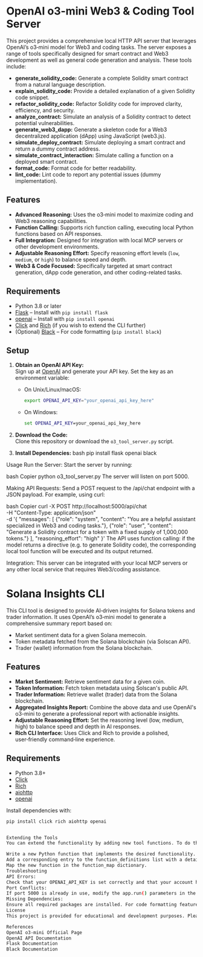 # OpenAI o3-mini Web3 & Coding Tool Server

This project provides a comprehensive local HTTP API server that leverages OpenAI’s o3‑mini model for Web3 and coding tasks. The server exposes a range of tools specifically designed for smart contract and Web3 development as well as general code generation and analysis. These tools include:

- **generate_solidity_code:** Generate a complete Solidity smart contract from a natural language description.
- **explain_solidity_code:** Provide a detailed explanation of a given Solidity code snippet.
- **refactor_solidity_code:** Refactor Solidity code for improved clarity, efficiency, and security.
- **analyze_contract:** Simulate an analysis of a Solidity contract to detect potential vulnerabilities.
- **generate_web3_dapp:** Generate a skeleton code for a Web3 decentralized application (dApp) using JavaScript (web3.js).
- **simulate_deploy_contract:** Simulate deploying a smart contract and return a dummy contract address.
- **simulate_contract_interaction:** Simulate calling a function on a deployed smart contract.
- **format_code:** Format code for better readability.
- **lint_code:** Lint code to report any potential issues (dummy implementation).

## Features

- **Advanced Reasoning:** Uses the o3‑mini model to maximize coding and Web3 reasoning capabilities.
- **Function Calling:** Supports rich function calling, executing local Python functions based on API responses.
- **Full Integration:** Designed for integration with local MCP servers or other development environments.
- **Adjustable Reasoning Effort:** Specify reasoning effort levels (`low`, `medium`, or `high`) to balance speed and depth.
- **Web3 & Code Focused:** Specifically targeted at smart contract generation, dApp code generation, and other coding-related tasks.

## Requirements

- Python 3.8 or later
- [Flask](https://flask.palletsprojects.com/) – Install with `pip install flask`
- [openai](https://pypi.org/project/openai/) – Install with `pip install openai`
- [Click](https://click.palletsprojects.com/) and [Rich](https://rich.readthedocs.io/) (if you wish to extend the CLI further)
- (Optional) [Black](https://pypi.org/project/black/) – For code formatting (`pip install black`)

## Setup

1. **Obtain an OpenAI API Key:**  
   Sign up at [OpenAI](https://platform.openai.com/) and generate your API key. Set the key as an environment variable:
   - On Unix/Linux/macOS:
     ```bash
     export OPENAI_API_KEY="your_openai_api_key_here"
     ```
   - On Windows:
     ```cmd
     set OPENAI_API_KEY=your_openai_api_key_here
     ```

2. **Download the Code:**  
   Clone this repository or download the `o3_tool_server.py` script.

3. **Install Dependencies:**
   bash
   pip install flask openai black

Usage
Run the Server:
Start the server by running:

bash
Copier
python o3_tool_server.py
The server will listen on port 5000.

Making API Requests:
Send a POST request to the /api/chat endpoint with a JSON payload. For example, using curl:

bash
Copier
curl -X POST http://localhost:5000/api/chat \
  -H "Content-Type: application/json" \
  -d '{
        "messages": [
          {"role": "system", "content": "You are a helpful assistant specialized in Web3 and coding tasks."},
          {"role": "user", "content": "Generate a Solidity contract for a token with a fixed supply of 1,000,000 tokens."}
        ],
        "reasoning_effort": "high"
      }'
The API uses function calling: if the model returns a directive (e.g. to generate Solidity code), the corresponding local tool function will be executed and its output returned.

Integration:
This server can be integrated with your local MCP servers or any other local service that requires Web3/coding assistance.

# Solana Insights CLI

This CLI tool is designed to provide AI‑driven insights for Solana tokens and trader information. It uses OpenAI’s o3‑mini model to generate a comprehensive summary report based on:
- Market sentiment data for a given Solana memecoin.
- Token metadata fetched from the Solana blockchain (via Solscan API).
- Trader (wallet) information from the Solana blockchain.

## Features

- **Market Sentiment:** Retrieve sentiment data for a given coin.
- **Token Information:** Fetch token metadata using Solscan's public API.
- **Trader Information:** Retrieve wallet (trader) data from the Solana blockchain.
- **Aggregated Insights Report:** Combine the above data and use OpenAI's o3-mini to generate a professional report with actionable insights.
- **Adjustable Reasoning Effort:** Set the reasoning level (low, medium, high) to balance speed and depth in AI responses.
- **Rich CLI Interface:** Uses Click and Rich to provide a polished, user‑friendly command‑line experience.

## Requirements

- Python 3.8+
- [Click](https://click.palletsprojects.com/)
- [Rich](https://rich.readthedocs.io/)
- [aiohttp](https://docs.aiohttp.org/)
- [openai](https://pypi.org/project/openai/)

Install dependencies with:

```bash
pip install click rich aiohttp openai


Extending the Tools
You can extend the functionality by adding new tool functions. To do this:

Write a new Python function that implements the desired functionality.
Add a corresponding entry to the function_definitions list with a detailed description and parameter schema.
Map the new function in the function_map dictionary.
Troubleshooting
API Errors:
Check that your OPENAI_API_KEY is set correctly and that your account has access to the o3‑mini model.
Port Conflicts:
If port 5000 is already in use, modify the app.run() parameters in the script.
Missing Dependencies:
Ensure all required packages are installed. For code formatting features, verify that Black is installed.
License
This project is provided for educational and development purposes. Please refer to the LICENSE file for details.

References
OpenAI o3-mini Official Page
OpenAI API Documentation
Flask Documentation
Black Documentation

